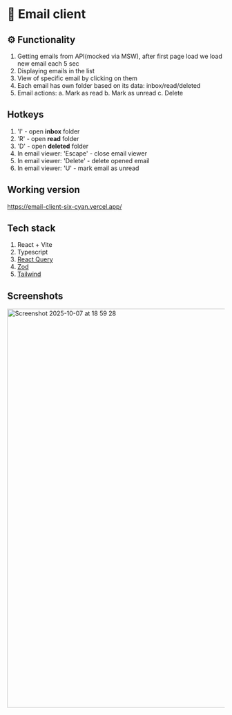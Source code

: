 # 💌 Email client

## ⚙️ Functionality
1. Getting emails from API(mocked via MSW), after first page load we load new email each 5 sec
2. Displaying emails in the list
3. View of specific email by clicking on them
4. Each email has own folder based on its data: inbox/read/deleted
5. Email actions:
  a. Mark as read
  b. Mark as unread
  c. Delete

## Hotkeys
1. 'I' - open **inbox** folder
2. 'R' - open **read** folder
3. 'D' - open **deleted** folder
4. In email viewer: 'Escape' - close email viewer
5. In email viewer: 'Delete' - delete opened email
6. In email viewer: 'U' - mark email as unread

## Working version
https://email-client-six-cyan.vercel.app/

## Tech stack
1. React + Vite
2. Typescript
3. [React Query](https://tanstack.com/query/v5/docs/framework/react/overview)
4. [Zod](https://zod.dev/)
5. [Tailwind](https://tailwindcss.com/)

## Screenshots
<img width="1879" height="923" alt="Screenshot 2025-10-07 at 18 59 28" src="https://github.com/user-attachments/assets/1060e856-e676-499e-932e-e88b358c2eac" />

